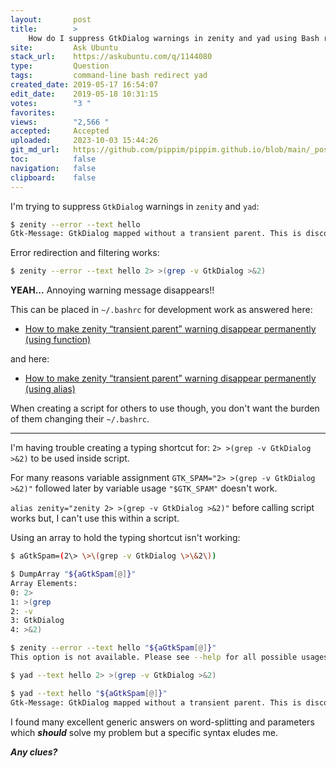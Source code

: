 ```yaml
---
layout:       post
title:        >
    How do I suppress GtkDialog warnings in zenity and yad using Bash redirection in a script?
site:         Ask Ubuntu
stack_url:    https://askubuntu.com/q/1144080
type:         Question
tags:         command-line bash redirect yad
created_date: 2019-05-17 16:54:07
edit_date:    2019-05-18 10:31:15
votes:        "3 "
favorites:    
views:        "2,566 "
accepted:     Accepted
uploaded:     2023-10-03 15:44:26
git_md_url:   https://github.com/pippim/pippim.github.io/blob/main/_posts/2019/2019-05-17-How-do-I-suppress-GtkDialog-warnings-in-zenity-and-yad-using-Bash-redirection-in-a-script_.md
toc:          false
navigation:   false
clipboard:    false
---
```




I'm trying to suppress `GtkDialog` warnings in `zenity` and `yad`:

``` bash
$ zenity --error --text hello
Gtk-Message: GtkDialog mapped without a transient parent. This is discouraged.
```

Error redirection and filtering works:

``` bash
$ zenity --error --text hello 2> >(grep -v GtkDialog >&2)
```

**YEAH...** Annoying warning message disappears!!

This can be placed in `~/.bashrc` for development work as answered here:

- [How to make zenity “transient parent” warning disappear permanently (using function)][1]

and here:

- [How to make zenity “transient parent” warning disappear permanently (using alias)][2]

When creating a script for others to use though, you don't want the burden of them changing their `~/.bashrc`.

----------


I'm having trouble creating a typing shortcut for: `2> >(grep -v GtkDialog >&2)` to be used inside script.

For many reasons variable assignment `GTK_SPAM="2> >(grep -v GtkDialog >&2)"` followed later by variable usage `"$GTK_SPAM"` doesn't work.

`alias zenity="zenity 2> >(grep -v GtkDialog >&2)"` before calling script works  but, I can't use this within a script. 

Using an array to hold the typing shortcut isn't working:

``` bash
$ aGtkSpam=(2\> \>\(grep -v GtkDialog \>\&2\))

$ DumpArray "${aGtkSpam[@]}"
Array Elements:
0: 2>
1: >(grep
2: -v
3: GtkDialog
4: >&2)

$ zenity --error --text hello "${aGtkSpam[@]}"
This option is not available. Please see --help for all possible usages.

$ yad --text hello 2> >(grep -v GtkDialog >&2)

$ yad --text hello "${aGtkSpam[@]}"
Gtk-Message: GtkDialog mapped without a transient parent. This is discouraged.
```

I found many excellent generic answers on word-splitting and parameters which ***should*** solve my problem but a specific syntax eludes me.

***Any clues?***


  [1]: https://askubuntu.com/a/896940/307523
  [2]: https://askubuntu.com/a/1110850/307523
